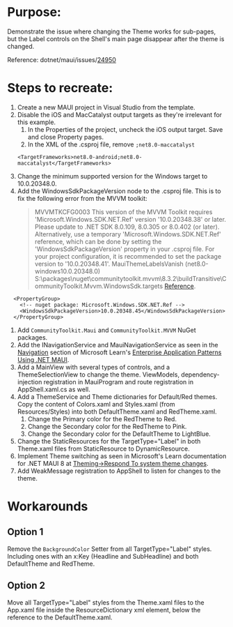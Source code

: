 # Purpose: 
Demonstrate the issue where changing the Theme works for sub-pages, but the Label controls on the Shell's main page disappear after the theme is changed.

Reference: dotnet/maui/issues/[24950](https://github.com/dotnet/maui/issues/24950)

# Steps to recreate:
1. Create a new MAUI project in Visual Studio from the template.
1. Disable the iOS and MacCatalyst output targets as they're irrelevant for this example.
    1. In the Properties of the project, uncheck the iOS output target. Save and close Property pages.
    1. In the XML of the .csproj file, remove `;net8.0-maccatalyst`
    ```
    <TargetFrameworks>net8.0-android;net8.0-maccatalyst</TargetFrameworks>
    ```
1. Change the minimum supported version for the Windows target to 10.0.20348.0.
1. Add the WindowsSdkPackageVersion node to the .csproj file.  This is to fix the following error from the MVVM toolkit: 
    > MVVMTKCFG0003	This version of the MVVM Toolkit requires 'Microsoft.Windows.SDK.NET.Ref' version '10.0.20348.38' or later. Please update to .NET SDK 8.0.109, 8.0.305 or 8.0.402 (or later). Alternatively, use a temporary 'Microsoft.Windows.SDK.NET.Ref' reference, which can be done by setting the 'WindowsSdkPackageVersion' property in your .csproj file. For your project configuration, it is recommended to set the package version to '10.0.20348.41'.	MauiThemeLabelsVanish (net8.0-windows10.0.20348.0)	S:\packages\nuget\communitytoolkit.mvvm\8.3.2\buildTransitive\CommunityToolkit.Mvvm.WindowsSdk.targets
 [Reference](https://learn.microsoft.com/en-us/dotnet/core/compatibility/sdk/5.0/override-windows-sdk-package-version).
```
  <PropertyGroup>
    <!-- nuget package: Microsoft.Windows.SDK.NET.Ref -->
    <WindowsSdkPackageVersion>10.0.20348.45</WindowsSdkPackageVersion>
  </PropertyGroup>
```
1. Add `CommunityToolkit.Maui` and `CommunityToolkit.MVVM` NuGet packages.
1. Add the INavigationService and MauiNavigationService as seen in the [Navigation](https://learn.microsoft.com/en-us/dotnet/architecture/maui/navigation) section of Microsoft Learn's [Enterprise Application Patterns Using .NET MAUI](https://learn.microsoft.com/en-us/dotnet/architecture/maui/).
1. Add a MainView with several types of controls, and a ThemeSelectionView to change the theme.  ViewModels, dependency-injection registration in MauiProgram and route registration in AppShell.xaml.cs as well.
1. Add a ThemeService and Theme dictionaries for Default/Red themes.  Copy the content of Colors.xaml and Styles.xaml (from Resources/Styles) into both DefaultTheme.xaml and RedTheme.xaml.  
    1. Change the Primary color for the RedTheme to Red.
    1. Change the Secondary color for the RedTheme to Pink.
    1. Change the Secondary color for the DefaultTheme to LightBlue.
1. Change the StaticResources for the TargetType="Label" in both Theme.xaml files from StaticResource to DynamicResource.
1. Implement Theme switching as seen in Microsoft's Learn documentation for .NET MAUI 8 at [Theming&rarr;Respond To system theme changes](https://learn.microsoft.com/en-us/dotnet/maui/user-interface/system-theme-changes?view=net-maui-8.0).
1. Add WeakMessage registration to AppShell to listen for changes to the theme.

# Workarounds
## Option 1
Remove the `BackgroundColor` Setter from all TargetType="Label" styles.  Including ones with an x:Key (Headline and SubHeadline) and both DefaultTheme and RedTheme.

## Option 2
Move all TargetType="Label" styles from the Theme.xaml files to the App.xaml file inside the ResourceDictionary xml element, below the reference to the DefaultTheme.xaml.
